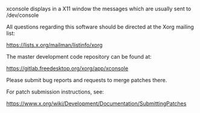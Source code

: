 xconsole displays in a X11 window the messages which are usually sent
to /dev/console

All questions regarding this software should be directed at the
Xorg mailing list:

  https://lists.x.org/mailman/listinfo/xorg

The master development code repository can be found at:

  https://gitlab.freedesktop.org/xorg/app/xconsole

Please submit bug reports and requests to merge patches there.

For patch submission instructions, see:

  https://www.x.org/wiki/Development/Documentation/SubmittingPatches

